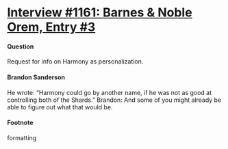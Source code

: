 # [Interview #1161: Barnes & Noble Orem, Entry #3](https://www.theoryland.com/intvmain.php?i=1161#3)

#### Question

Request for info on Harmony as personalization.

#### Brandon Sanderson

He wrote: “Harmony could go by another name, if he was not as good at controlling both of the Shards.”
Brandon: And some of you might already be able to figure out what that would be.

#### Footnote

formatting

